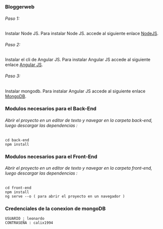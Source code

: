 ###  Bloggerweb

###### Paso 1:
Instalar Node JS.
Para instalar Node JS. accede al siguiente enlace [NodeJS](https://nodejs.org/).

###### Paso 2:
Instalar el cli de Angular JS. 
Para instalar Angular JS accede al siguiente enlace [Angular JS](https://angular.io/).

###### Paso 3:
Instalar mongodb. 
Para instalar Angular JS accede al siguiente enlace [MongoDB](https://www.mongodb.com/).


### Modulos necesarios para el Back-End

###### Abrir el proyecto en un editor de texto y navegar en la carpeta back-end, luego descargar las dependencias :
```
cd back-end
npm install 

```
### Modulos necesarios para el Front-End

###### Abrir el proyecto en un editor de texto y navegar en la carpeta front-end, luego descargar las dependencias :
```
cd front-end
npm install 
ng serve --o ( para abrir el proyecto en un navegador )

```

### Credenciales de la conexion de mongoDB
```
USUARIO : leonardo
CONTRASEÑA : calix1994 

```


